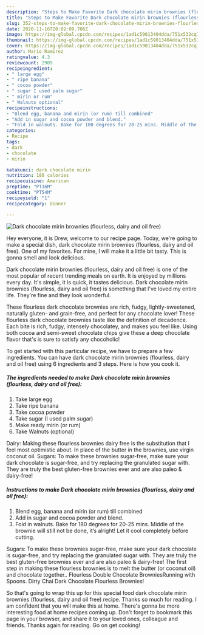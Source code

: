 ```yaml
---
description: "Steps to Make Favorite Dark chocolate mirin brownies (flourless, dairy and oil free)"
title: "Steps to Make Favorite Dark chocolate mirin brownies (flourless, dairy and oil free)"
slug: 352-steps-to-make-favorite-dark-chocolate-mirin-brownies-flourless-dairy-and-oil-free
date: 2020-11-16T20:02:09.706Z
image: https://img-global.cpcdn.com/recipes/1ad1c59013404dda/751x532cq70/dark-chocolate-mirin-brownies-flourless-dairy-and-oil-free-recipe-main-photo.jpg
thumbnail: https://img-global.cpcdn.com/recipes/1ad1c59013404dda/751x532cq70/dark-chocolate-mirin-brownies-flourless-dairy-and-oil-free-recipe-main-photo.jpg
cover: https://img-global.cpcdn.com/recipes/1ad1c59013404dda/751x532cq70/dark-chocolate-mirin-brownies-flourless-dairy-and-oil-free-recipe-main-photo.jpg
author: Mario Ramirez
ratingvalue: 4.3
reviewcount: 2909
recipeingredient:
- " large egg"
- " ripe banana"
- " cocoa powder"
- " sugar I used palm sugar"
- " mirin or rum"
- " Walnuts optional"
recipeinstructions:
- "Blend egg, banana and mirin (or rum) till combined"
- "Add in sugar and cocoa powder and blend."
- "Fold in walnuts. Bake for 180 degrees for 20-25 mins. Middle of the brownie will still not be done, it’s alright! Let it cool completely before cutting."
categories:
- Recipe
tags:
- dark
- chocolate
- mirin

katakunci: dark chocolate mirin 
nutrition: 180 calories
recipecuisine: American
preptime: "PT36M"
cooktime: "PT54M"
recipeyield: "1"
recipecategory: Dinner

---
```



![Dark chocolate mirin brownies (flourless, dairy and oil free)](https://img-global.cpcdn.com/recipes/1ad1c59013404dda/751x532cq70/dark-chocolate-mirin-brownies-flourless-dairy-and-oil-free-recipe-main-photo.jpg)

Hey everyone, it is Drew, welcome to our recipe page. Today, we're going to make a special dish, dark chocolate mirin brownies (flourless, dairy and oil free). One of my favorites. For mine, I will make it a little bit tasty. This is gonna smell and look delicious.

Dark chocolate mirin brownies (flourless, dairy and oil free) is one of the most popular of recent trending meals on earth. It is enjoyed by millions every day. It's simple, it is quick, it tastes delicious. Dark chocolate mirin brownies (flourless, dairy and oil free) is something that I've loved my entire life. They're fine and they look wonderful.

These flourless dark chocolate brownies are rich, fudgy, lightly-sweetened, naturally gluten- and grain-free, and perfect for any chocolate lover! These flourless dark chocolate brownies taste like the definition of decadence. Each bite is rich, fudgy, intensely chocolatey, and makes you feel like. Using both cocoa and semi-sweet chocolate chips give these a deep chocolate flavor that&#39;s is sure to satisfy any chocoholic!


To get started with this particular recipe, we have to prepare a few ingredients. You can have dark chocolate mirin brownies (flourless, dairy and oil free) using 6 ingredients and 3 steps. Here is how you cook it.

<!--inarticleads1-->

##### The ingredients needed to make Dark chocolate mirin brownies (flourless, dairy and oil free):

1. Take  large egg
1. Take  ripe banana
1. Take  cocoa powder
1. Take  sugar (I used palm sugar)
1. Make ready  mirin (or rum)
1. Take  Walnuts (optional)


Dairy: Making these flourless brownies dairy free is the substitution that I feel most optimistic about. In place of the butter in the brownies, use virgin coconut oil. Sugars: To make these brownies sugar-free, make sure your dark chocolate is sugar-free, and try replacing the granulated sugar with. They are truly the best gluten-free brownies ever and are also paleo &amp; dairy-free! 

<!--inarticleads2-->

##### Instructions to make Dark chocolate mirin brownies (flourless, dairy and oil free):

1. Blend egg, banana and mirin (or rum) till combined
1. Add in sugar and cocoa powder and blend.
1. Fold in walnuts. Bake for 180 degrees for 20-25 mins. Middle of the brownie will still not be done, it’s alright! Let it cool completely before cutting.


Sugars: To make these brownies sugar-free, make sure your dark chocolate is sugar-free, and try replacing the granulated sugar with. They are truly the best gluten-free brownies ever and are also paleo &amp; dairy-free! The first step in making these flourless brownies is to melt the butter (or coconut oil) and chocolate together.. Flourless Double Chocolate BrowniesRunning with Spoons. Dirty Chai Dark Chocolate Flourless Brownies! 

So that's going to wrap this up for this special food dark chocolate mirin brownies (flourless, dairy and oil free) recipe. Thanks so much for reading. I am confident that you will make this at home. There's gonna be more interesting food at home recipes coming up. Don't forget to bookmark this page in your browser, and share it to your loved ones, colleague and friends. Thanks again for reading. Go on get cooking!
